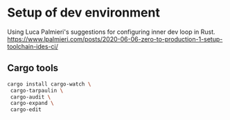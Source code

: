 # Setup of dev environment

Using Luca Palmieri's suggestions for configuring inner dev loop in Rust.
https://www.lpalmieri.com/posts/2020-06-06-zero-to-production-1-setup-toolchain-ides-ci/

## Cargo tools

```sh
cargo install cargo-watch \
 cargo-tarpaulin \
 cargo-audit \
 cargo-expand \
 cargo-edit

```
